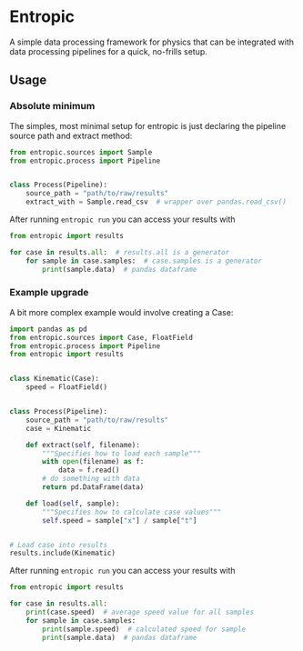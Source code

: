 # Entropic
A simple data processing framework for physics that can be integrated with data processing pipelines for a quick, no-frills setup.

## Usage
### Absolute minimum
The simples, most minimal setup for entropic is just declaring the pipeline source path and extract method:

```python
from entropic.sources import Sample
from entropic.process import Pipeline


class Process(Pipeline):
    source_path = "path/to/raw/results"
    extract_with = Sample.read_csv  # wrapper over pandas.read_csv()
```

After running `entropic run` you can access your results with

```python
from entropic import results

for case in results.all:  # results.all is a generator
    for sample in case.samples:  # case.samples is a generator
        print(sample.data)  # pandas dataframe
```

### Example upgrade
A bit more complex example would involve creating a Case:

```python
import pandas as pd
from entropic.sources import Case, FloatField
from entropic.process import Pipeline
from entropic import results


class Kinematic(Case):
    speed = FloatField()


class Process(Pipeline):
    source_path = "path/to/raw/results"
    case = Kinematic

    def extract(self, filename):
        """Specifies how to load each sample"""
        with open(filename) as f:
            data = f.read()
        # do something with data
        return pd.DataFrame(data)

    def load(self, sample):
        """Specifies how to calculate case values"""
        self.speed = sample["x"] / sample["t"]


# Load case into results
results.include(Kinematic)
```

After running `entropic run` you can access your results with

```python
from entropic import results

for case in results.all:
    print(case.speed)  # average speed value for all samples
    for sample in case.samples:
        print(sample.speed)  # calculated speed for sample
        print(sample.data)  # pandas dataframe
```
